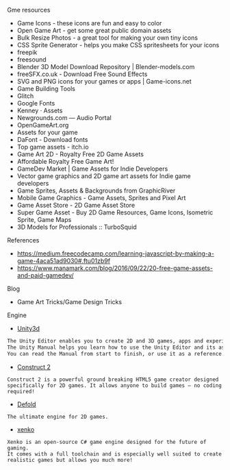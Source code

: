 Gme resources

- Game Icons - these icons are fun and easy to color
- Open Game Art - get some great public domain assets
- Bulk Resize Photos - a great tool for making your own tiny icons
- CSS Sprite Generator - helps you make CSS spritesheets for your icons
- freepik
- freesound
- Blender 3D Model Download Repository | Blender-models.com
- freeSFX.co.uk - Download Free Sound Effects
- SVG and PNG icons for your games or apps | Game-icons.net
- Game Building Tools
- Glitch
- Google Fonts
- Kenney · Assets
- Newgrounds.com — Audio Portal
- OpenGameArt.org
- Assets for your game
- DaFont - Download fonts
- Top game assets - itch.io
- Game Art 2D - Royalty Free 2D Game Assets
- Affordable Royalty Free Game Art!
- GameDev Market | Game Assets for Indie Developers
- Vector game graphics and 2D game art assets for Indie game developers
- Game Sprites, Assets & Backgrounds from GraphicRiver
- Mobile Game Graphics - Game Assets, Sprites and Pixel Art
- Game Asset Store - 2D Game Asset Store
- Super Game Asset - Buy 2D Game Resources, Game Icons, Isometric Sprite, Game Maps
- 3D Models for Professionals :: TurboSquid

References

- https://medium.freecodecamp.com/learning-javascript-by-making-a-game-4aca51ad9030#.ftu01zb9f
- https://www.manamark.com/blog/2016/09/22/20-free-game-assets-and-paid-gamedev/

Blog

- Game Art Tricks/Game Design Tricks

Engine

- [Unity3d](https://unity3d.com/)

```tex
The Unity Editor enables you to create 2D and 3D games, apps and experiences.
The Unity Manual helps you learn how to use the Unity Editor and its associated Services.
You can read the Manual from start to finish, or use it as a reference.
```



- [Construct 2](https://www.scirra.com/construct2)

```
Construct 2 is a powerful ground breaking HTML5 game creator designed specifically for 2D games. It allows anyone to build games — no coding required!
```

- [Defold](http://www.defold.com/)

```
The ultimate engine for 2D games.
```

- [xenko](http://xenko.com/)

```
Xenko is an open-source C# game engine designed for the future of gaming.
It comes with a full toolchain and is especially well suited to create realistic games but allows you much more!
```

